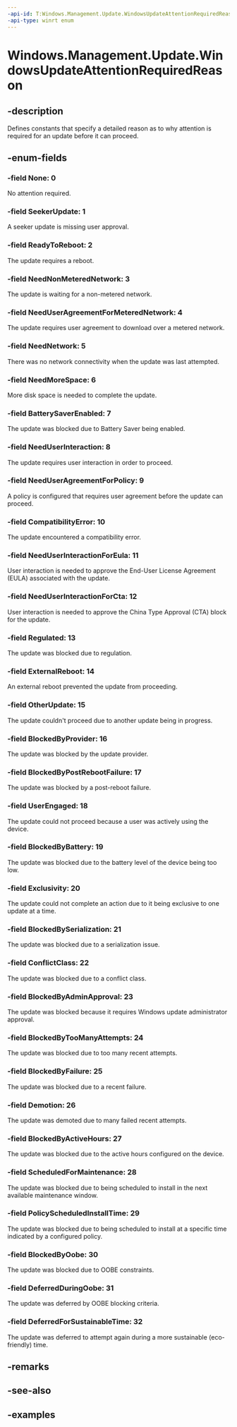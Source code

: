 ```yaml
---
-api-id: T:Windows.Management.Update.WindowsUpdateAttentionRequiredReason
-api-type: winrt enum
---
```


# Windows.Management.Update.WindowsUpdateAttentionRequiredReason

<!--
public enum WindowsUpdateAttentionRequiredReason
-->


## -description

Defines constants that specify a detailed reason as to why attention is required for an update before it can proceed.

## -enum-fields

### -field None: 0
No attention required.

### -field SeekerUpdate: 1
A seeker update is missing user approval.

### -field ReadyToReboot: 2
The update requires a reboot.

### -field NeedNonMeteredNetwork: 3
The update is waiting for a non-metered network.

### -field NeedUserAgreementForMeteredNetwork: 4
The update requires user agreement to download over a metered network.

### -field NeedNetwork: 5
There was no network connectivity when the update was last attempted.

### -field NeedMoreSpace: 6
More disk space is needed to complete the update.

### -field BatterySaverEnabled: 7
The update was blocked due to Battery Saver being enabled.

### -field NeedUserInteraction: 8
The update requires user interaction in order to proceed.

### -field NeedUserAgreementForPolicy: 9
A policy is configured that requires user agreement before the update can proceed.

### -field CompatibilityError: 10
The update encountered a compatibility error.

### -field NeedUserInteractionForEula: 11
User interaction is needed to approve the End-User License Agreement (EULA) associated with the update.

### -field NeedUserInteractionForCta: 12
User interaction is needed to approve the China Type Approval (CTA) block for the update.

### -field Regulated: 13
The update was blocked due to regulation.

### -field ExternalReboot: 14
An external reboot prevented the update from proceeding.

### -field OtherUpdate: 15
The update couldn't proceed due to another update being in progress.

### -field BlockedByProvider: 16
The update was blocked by the update provider.

### -field BlockedByPostRebootFailure: 17
The update was blocked by a post-reboot failure.

### -field UserEngaged: 18
The update could not proceed because a user was actively using the device.

### -field BlockedByBattery: 19
The update was blocked due to the battery level of the device being too low.

### -field Exclusivity: 20
The update could not complete an action due to it being exclusive to one update at a time.

### -field BlockedBySerialization: 21
The update was blocked due to a serialization issue.

### -field ConflictClass: 22
The update was blocked due to a conflict class.

### -field BlockedByAdminApproval: 23
The update was blocked because it requires Windows update administrator approval.

### -field BlockedByTooManyAttempts: 24
The update was blocked due to too many recent attempts.

### -field BlockedByFailure: 25
The update was blocked due to a recent failure.

### -field Demotion: 26
The update was demoted due to many failed recent attempts.

### -field BlockedByActiveHours: 27
The update was blocked due to the active hours configured on the device.

### -field ScheduledForMaintenance: 28
The update was blocked due to being scheduled to install in the next available maintenance window.

### -field PolicyScheduledInstallTime: 29
The update was blocked due to being scheduled to install at a specific time indicated by a configured policy.

### -field BlockedByOobe: 30
The update was blocked due to OOBE constraints.

### -field DeferredDuringOobe: 31
The update was deferred by OOBE blocking criteria.

### -field DeferredForSustainableTime: 32
The update was deferred to attempt again during a more sustainable (eco-friendly) time.

## -remarks

## -see-also

## -examples

